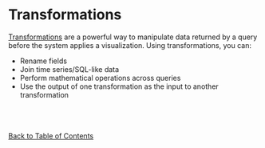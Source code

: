 # Transformations
[Transformations](https://grafana.com/docs/grafana/latest/panels-visualizations/query-transform-data/transform-data/) are a powerful way to manipulate data returned by a query before the system applies a visualization. Using transformations, you can:
- Rename fields
- Join time series/SQL-like data
- Perform mathematical operations across queries
- Use the output of one transformation as the input to another transformation
<br/><br/>

<br/><br/>
[Back to Table of Contents](https://github.com/grafana/dashboarding_workshop/blob/main/README.md)
